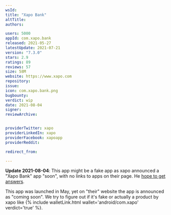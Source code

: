 ```yaml
---
wsId: 
title: "Xapo Bank"
altTitle: 
authors:

users: 5000
appId: com.xapo.bank
released: 2021-05-27
latestUpdate: 2021-07-21
version: "7.3.0"
stars: 2.9
ratings: 89
reviews: 57
size: 58M
website: https://www.xapo.com
repository: 
issue: 
icon: com.xapo.bank.png
bugbounty: 
verdict: wip
date: 2021-08-04
signer: 
reviewArchive:


providerTwitter: xapo
providerLinkedIn: xapo
providerFacebook: xapoapp
providerReddit: 

redirect_from:

---
```



**Update 2021-08-04**: This app might be a fake app as xapo announced a "Xapo
Bank" app "soon", with no links to apps on their page. He
[hope to get answers](https://twitter.com/WalletScrutiny/status/1422777669318545408).

This app was launched in May, yet on "their" website the app is announced as
"coming soon". We try to figure out if it's fake or actually a product by xapo
like {% include walletLink.html wallet='android/com.xapo' verdict='true' %}.
